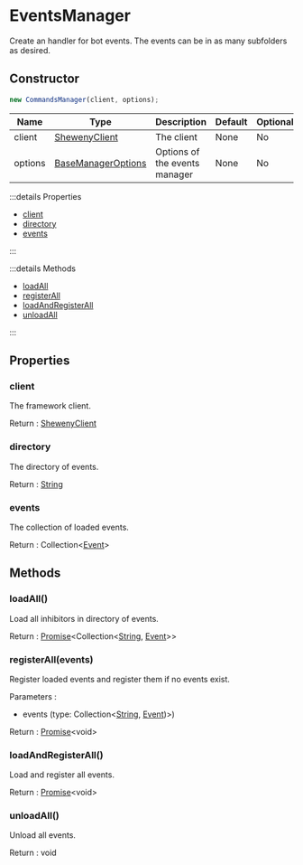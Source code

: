 # EventsManager

Create an handler for bot events. The events can be in as many subfolders as desired.

## Constructor

```js
new CommandsManager(client, options);
```

| Name    | Type                                                   | Description                   | Default | Optional |
| ------- | ------------------------------------------------------ | ----------------------------- | ------- | -------- |
| client  | [ShewenyClient](./ShewenyClient.md)                    | The client                    | None    | No       |
| options | [BaseManagerOptions](../typedef/BaseManagerOptions.md) | Options of the events manager | None    | No       |

:::details Properties

- [client](#client)
- [directory](#directory)
- [events](#events)

:::

:::details Methods

- [loadAll](#loadall)
- [registerAll](#registerAll)
- [loadAndRegisterAll](#loadandregisterall)
- [unloadAll](#unloadall)

:::

## Properties

### client

The framework client.

Return : [ShewenyClient](../client/ShewenyClient.md)

### directory

The directory of events.

Return : [String](https://developer.mozilla.org/en-US/docs/Web/JavaScript/Reference/Global_Objects/String)

### events

The collection of loaded events.

Return : Collection<[Event](../structures/Event.md)>

## Methods

### loadAll()

Load all inhibitors in directory of events.

Return : [Promise](https://developer.mozilla.org/docs/Web/JavaScript/Reference/Global_Objects/Promise)\<Collection\<[String](https://developer.mozilla.org/docs/Web/JavaScript/Reference/Global_Objects/String), [Event](./Event.md)>>

### registerAll(events)

Register loaded events and register them if no events exist.

Parameters :

- events (type: Collection\<[String](https://developer.mozilla.org/docs/Web/JavaScript/Reference/Global_Objects/String), [Event](../structures/Event.md))>)

Return : [Promise](https://developer.mozilla.org/docs/Web/JavaScript/Reference/Global_Objects/Promise)\<void>

### loadAndRegisterAll()

Load and register all events.

Return : [Promise](https://developer.mozilla.org/docs/Web/JavaScript/Reference/Global_Objects/Promise)\<void>

### unloadAll()

Unload all events.

Return : void
